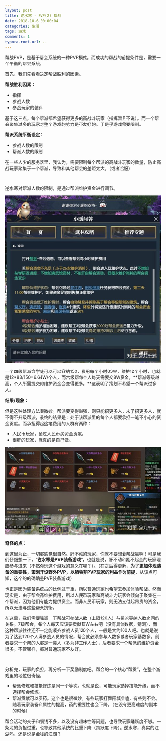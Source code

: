 ```yaml
---
layout: post
title: 逆水寒 - PVP(2) 帮战
date: 2018-10-6 00:00:04
categories: 生活
tags: 游戏
comments: 1
typora-root-url: ..
---
```




帮战PVP，是基于帮会系统的一种PVP模式。而成功的帮战的前提条件是，需要一个平衡的帮会系统。



首先，我们先看看决定帮战胜利的因素。

**帮战胜利因素：**

- 指挥
- 参战人数
- 参战玩家的装评

基于这三点，每个帮派都希望获得更多的高战斗玩家（指挥暂且不说）。而一个帮会聚集过多的玩家对整个游戏的势力是不友好的。于是乎游戏需要限制。



**帮派系统平衡设定：**

- 参战人数的限制
- 帮派人数的限制

在一些人少的服务器里，我认为，需要限制每个帮派的高战斗玩家的数量，防止高战玩家聚集于一个帮派，导致和其他帮会的差距太大。（或者合服）

<br>

逆水寒对帮派人数的限制，是通过帮派维护资金进行调节。

![img](/assets/blog_res/v2-b623a5e7a04e0952307ff19697d701f8_hd.jpg)

一个四级帮派含学徒可以可以容纳150，费用每个小时83W，维护12个小时，也就是12*83/150=6.64W/个人，而六级帮每个人每天需要交8W资金。**帮派等级越高，个人所需提交的维护资金会变得更多。**这表明了策划不希望一个帮派过多人。

**结果/现象：**

但是这种处理方法很微妙。帮派要变得越强，则只能招更多人，未了招更多人，就不得不升级帮派，最终的结果是：处于该帮派里的每个人都要承担一笔不小心的资金贡献。而承担得起这笔费用的人群有两种：

- 人民币玩家，通过人民币买资金贡献。
- 很肝的玩家，就真的是自己做。

![img](/assets/blog_res/v2-440e31584cfdfb325a01621850ad333a_hd.jpg)



**奇怪的点：**

到这里为止，一切都感觉很自然。肝不动的玩家，你就不要想着帮战赢啊！可是我们仔细想一下，“**逆水寒是PVP装备游戏**”，也就是说，肝不动和氪不起金的玩家理应参与进来（不然你玩这个游戏的意义在哪？）。（在之后得更新，**为了更加体现装备的重要性，策划开设野外PVP，以牺牲非PVP玩家的利益作为前提**，从该点可知，这个的的确确是PVP装备游戏）

也正是因为装备系统占的比例过于重，所以普通玩家也希望去参加体验帮战。然而现实是，由于帮会高维护费用，所以人民币玩家和高战斗力玩家会倾向于聚集在一个帮派，因为他们有能力提供资金。而非人民币玩家，则无法支付起昂贵的资金，所以无法与这些帮派抗衡。

在这里，我们需要强调一下帮战可参战人数（上限120人）与帮派容纳人数之间的关系。7级帮会，每个人每天应该要贡献10W左右吧（没有具体数据，猜测），而这种帮派往往还不一定能凑齐参战人员120个人，一般是大约100人吧。也就是说为了达到120个人满参战人员的情况，帮会就必须参与人数多或者玩家基数多，前者要求一个帮的人都是一类人（多为非工作人士），后者要求一个帮派的维护资金很多。不管哪样，都对普通玩家不友好。

<br>

分析完，玩家的负担，再分析一下奖励制度吧。帮会的一个核心“帮贡”，在整个游戏里的地位很奇怪。

- 帮派修炼和技能修炼是同一个等次。也就是说，可能玩家选择技能升级，而不选择帮会修炼。
- 帮派贡献可以买药。这个也是很微妙，有些玩家打舞阳城会嗑，有些则不会。随着玩家装备和属性的提高，药的重要性也会下降。（在没有更高难度的副本的时候）

帮会活动的交子和铜钱不多，以及没有趣味性等问题，也导致玩家踊跃度不够。一条龙的负担过重，也导致其他系统的比重下降（踊跃度下降）。逆水寒，真实的江湖吗，还是说是金钱的江湖？